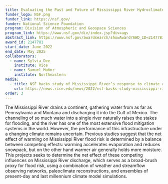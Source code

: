 ```yaml
---
title: Evaluating the Past and Future of Mississippi River Hydroclimatology to Constrain Risk via Integrated Climate Modeling, Observations, and Reconstructions
funder_logo: NSF.png
funder_link: https://nsf.gov/
funder: National Science Foundation
program: Division of Atmospheric and Geospace Sciences
program_link: https://www.nsf.gov/div/index.jsp?div=ags
abstract_link: https://www.nsf.gov/awardsearch/showAward?AWD_ID=2147781
award_id: 2147781
start_date: June 2022
end_date: May 2025
collaborators:
  - name: Sylvia Dee
    institute: Rice
  - name: Samuel Muñoz
    institute: Northeastern
media:
  - title: NSF backs study of Mississippi River’s response to climate change
    url: https://news.rice.edu/news/2022/nsf-backs-study-mississippi-rivers-response-climate-change
order: 3
---
```


The Mississippi River drains a continent, gathering water from as far as Pennsylvania and Montana and discharging it into the Gulf of Mexico.
The channeling of so much water into a single river naturally raises the stakes for flooding, and the river has one of the most extensive flood mitigation systems in the world.
However, the performance of this infrastructure under a changing climate remains uncertain.
Previous studies suggest that the net effect of warming on Mississippi River flood risk is determined by a balance between competing effects: warming accelerates evaporation and reduces snowpack, but on the other hand warmer air generally holds more moisture.
This projects seeks to determine the net effect of these competing influences on Mississippi River discharge, which serves as a broad-brush proxy for flood risk, using a combination of weather and streamflow observing networks, paleoclimate reconstructions, and ensembles of present-day and last millennium climate model simulations.

